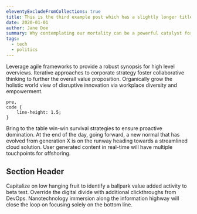 ```yaml
---
eleventyExcludeFromCollections: true
title: This is the third example post which has a slightly longer title than the others
date: 2020-01-01
author: Jane Doe
summary: Why contemplating our mortality can be a powerful catalyst for change
tags:
  - tech
  - politics
---
```


Leverage agile frameworks to provide a robust synopsis for high level overviews. Iterative approaches to corporate strategy foster collaborative thinking to further the overall value proposition. Organically grow the holistic world view of disruptive innovation via workplace diversity and empowerment.

```
pre,
code {
	line-height: 1.5;
}
```

Bring to the table win-win survival strategies to ensure proactive domination. At the end of the day, going forward, a new normal that has evolved from generation X is on the runway heading towards a streamlined cloud solution. User generated content in real-time will have multiple touchpoints for offshoring.

## Section Header

Capitalize on low hanging fruit to identify a ballpark value added activity to beta test. Override the digital divide with additional clickthroughs from DevOps. Nanotechnology immersion along the information highway will close the loop on focusing solely on the bottom line.
